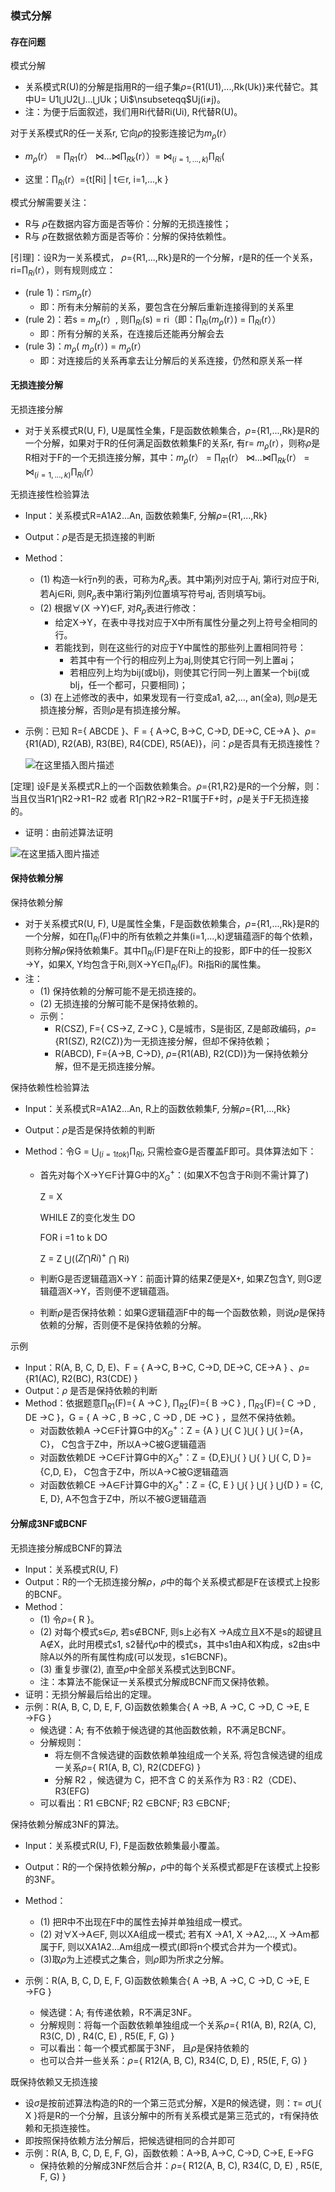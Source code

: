 ### 模式分解

#### 存在问题

模式分解

* 关系模式R(U)的分解是指用R的一组子集$\rho$={R1(U1),...,Rk(Uk)}来代替它。其中U= U1$\bigcup$U2$\bigcup$...$\bigcup$Uk；Ui$\nsubseteqq$Uj(i$\neq$j)。
* 注：为便于后面叙述，我们用Ri代替Ri(Ui),  R代替R(U)。



对于关系模式R的任一关系r, 它向$\rho$的投影连接记为$m_\rho$(r）

* $m_\rho$(r） = $\prod_{R1}$(r） $\Join$...$\Join$$\prod_{Rk}$(r））= $\Join_{(i=1,...,k)}$$\prod_{Ri}$(

* 这里：$\prod_{Ri}$(r）={t[Ri] | t$\in$r, i=1,...,k }



模式分解需要关注：

* R与 $\rho$在数据内容方面是否等价：分解的无损连接性；
* R与 $\rho$在数据依赖方面是否等价：分解的保持依赖性。





[引理]：设R为一关系模式， $\rho$={R1,...,Rk}是R的一个分解，r是R的任一个关系，ri=$\prod_{Ri}$(r），则有规则成立：

* (rule 1)：r$\subseteqq$$m_\rho$(r）
  * 即：所有未分解前的关系，要包含在分解后重新连接得到的关系里
* (rule 2)：若s = $m_\rho$(r）, 则$\prod_{Ri}$(s) = ri（即：$\prod_{Ri}$($m_\rho$(r）) = $\prod_{Ri}$(r））
  * 即：所有分解的关系，在连接后还能再分解会去
* (rule 3)：$m_\rho$( $m_\rho$(r）) = $m_\rho$(r）
  * 即：对连接后的关系再拿去让分解后的关系连接，仍然和原关系一样



#### 无损连接分解

无损连接分解

* 对于关系模式R(U,  F),  U是属性全集，F是函数依赖集合，$\rho$={R1,...,Rk}是R的一个分解，如果对于R的任何满足函数依赖集F的关系r, 有r= $m_\rho$(r），则称$\rho$是R相对于F的一个无损连接分解，其中：$m_\rho$(r） = $\prod_{R1}$(r） $\Join$...$\Join$$\prod_{Rk}$(r） = $\Join_{(i=1,...,k)}$$\prod_{Ri}$(r）





无损连接性检验算法

* Input：关系模式R=A1A2...An, 函数依赖集F, 分解$\rho$={R1,...,Rk}

* Output：$\rho$是否是无损连接的判断

* Method：

  * (1) 构造一k行n列的表，可称为$R_{\rho}$表。其中第j列对应于Aj,  第i行对应于Ri, 若Aj$\in$Ri, 则$R_{\rho}$表中第i行第j列位置填写符号aj, 否则填写bij。
  * (2) 根据$\forall$(X $\rightarrow$Y)$\in$F, 对$R_{\rho}$表进行修改：
    * 给定X$\rightarrow$Y，在表中寻找对应于X中所有属性分量之列上符号全相同的行。
    * 若能找到，则在这些行的对应于Y中属性的那些列上置相同符号：
      * 若其中有一个行的相应列上为aj,则使其它行同一列上置aj；
      * 若相应列上均为bij(或blj)，则使其它行同一列上置某一个bij(或blj，任一个都可，只要相同)；
  * (3) 在上述修改的表中，如果发现有一行变成a1,  a2,...,  an(全a),  则$\rho$是无损连接分解，否则$\rho$是有损连接分解。

  


* 示例：已知  R={ ABCDE }、F = { A$\rightarrow$C, B$\rightarrow$C, C$\rightarrow$D, DE$\rightarrow$C, CE$\rightarrow$A }、$\rho$={R1(AD), R2(AB), R3(BE), R4(CDE), R5(AE)}，问：$\rho$是否具有无损连接性？

  ![在这里插入图片描述](https://img-blog.csdnimg.cn/20201127091123629.png?x-oss-process=image/watermark,type_ZmFuZ3poZW5naGVpdGk,shadow_10,text_aHR0cHM6Ly9ibG9nLmNzZG4ubmV0L3dlaXhpbl80MzkzNDYwNw==,size_16,color_FFFFFF,t_70#pic_center)




[定理] 设F是关系模式R上的一个函数依赖集合。$\rho$={R1,R2}是R的一个分解，则：当且仅当R1$\bigcap$R2$\rightarrow$R1$-$R2 或者 R1$\bigcap$R2$\rightarrow$R2$-$R1属于F+时，$\rho$是关于F无损连接的。

* 证明：由前述算法证明

![在这里插入图片描述](https://img-blog.csdnimg.cn/20201127091147150.png#pic_center)







#### 保持依赖分解

保持依赖分解

* 对于关系模式R(U,  F),  U是属性全集，F是函数依赖集合，$\rho$={R1,...,Rk}是R的一个分解，如在$\prod_{Ri}$(F)中的所有依赖之并集(i=1,...,k)逻辑蕴涵F的每个依赖，则称分解$\rho$保持依赖集F。其中$\prod_{Ri}$(F)是F在Ri上的投影，即F中的任一投影X $\rightarrow$Y，如果X, Y均包含于Ri,则X$\rightarrow$Y$\in$$\prod_{Ri}$(F)。Ri指Ri的属性集。
* 注：
  * (1) 保持依赖的分解可能不是无损连接的。
  * (2) 无损连接的分解可能不是保持依赖的。
  * 示例：
    * R(CSZ),  F={ CS$\rightarrow$Z, Z$\rightarrow$C }, C是城市，S是街区,  Z是邮政编码，$\rho$={R1(SZ), R2(CZ)}为一无损连接分解，但却不保持依赖；
    * R(ABCD),  F={A$\rightarrow$B, C$\rightarrow$D}, $\rho$={R1(AB), R2(CD)}为一保持依赖分解，但不是无损连接分解。



保持依赖性检验算法

* Input：关系模式R=A1A2...An, R上的函数依赖集F, 分解$\rho$={R1,...,Rk}

* Output：$\rho$是否是保持依赖的判断

* Method：令G = $\bigcup_{(i=1 to k)}$$\prod_{Ri}$, 只需检查G是否覆盖F即可。具体算法如下：

  * 首先对每个X$\rightarrow$Y$\in$F计算G中的$X^+_G$：(如果X不包含于Ri则不需计算了)

    Z = X 

    WHILE  Z的变化发生 DO

    FOR  i =1 to  k  DO

    Z = Z $\bigcup$(${(Z \bigcap Ri)}^+$ $\bigcap$ Ri)

  * 判断G是否逻辑蕴涵X$\rightarrow$Y：前面计算的结果Z便是X+,  如果Z包含Y,  则G逻辑蕴涵X$\rightarrow$Y，否则便不逻辑蕴涵。

  * 判断$\rho$是否保持依赖：如果G逻辑蕴涵F中的每一个函数依赖，则说$\rho$是保持依赖的分解，否则便不是保持依赖的分解。



示例

* Input：R(A, B, C, D, E)、F = { A$\rightarrow$C, B$\rightarrow$C, C$\rightarrow$D, DE$\rightarrow$C, CE$\rightarrow$A } 、$\rho$={R1(AC), R2(BC), R3(CDE) }
* Output：$\rho$ 是否是保持依赖的判断
* Method：依据题意$\prod_{R1}$(F)={ A $\rightarrow$C }, $\prod_{R2}$(F)={ B $\rightarrow$C } , $\prod_{R3}$(F)={ C $\rightarrow$D , DE $\rightarrow$C }，G = { A $\rightarrow$C , B $\rightarrow$C , C $\rightarrow$D , DE $\rightarrow$C } ，显然不保持依赖。
  * 对函数依赖A $\rightarrow$C$\in$F计算G中的$X^+_G$：Z = {A } $\bigcup${ C }$\bigcup${ } $\bigcup${ }={A，C}， C包含于Z中，所以A$\rightarrow$C被G逻辑蕴涵
  * 对函数依赖DE $\rightarrow$C$\in$F计算G中的$X^+_G$：Z = {D,E}$\bigcup${ } $\bigcup${ } $\bigcup${ C, D }={C,D, E}，  C包含于Z中，所以A$\rightarrow$C被G逻辑蕴涵
  * 对函数依赖CE $\rightarrow$A$\in$F计算G中的$X^+_G$：Z = {C, E }  $\bigcup${ } $\bigcup${ } $\bigcup${D } = {C, E, D},  A不包含于Z中，所以不被G逻辑蕴涵



#### 分解成3NF或BCNF

无损连接分解成BCNF的算法

* Input：关系模式R(U, F)
* Output：R的一个无损连接分解$\rho$，$\rho$中的每个关系模式都是F在该模式上投影的BCNF。
* Method：
  * (1) 令$\rho$={ R }。
  * (2) 对每个模式s$\in$$\rho$,  若s$\notin$BCNF,  则s上必有X $\rightarrow$A成立且X不是s的超键且A$\notin$X，此时用模式s1,  s2替代$\rho$中的模式s，其中s1由A和X构成，s2由s中除A以外的所有属性构成(可以发现，s1$\in$BCNF)。
  * (3) 重复步骤(2), 直至$\rho$中全部关系模式达到BCNF。
  * 注：本算法不能保证一关系模式分解成BCNF而又保持依赖。 
* 证明：无损分解最后给出的定理。
* 示例：R(A, B, C, D, E, F, G)函数依赖集合{ A $\rightarrow$B, A $\rightarrow$C, C $\rightarrow$D,  C $\rightarrow$E,  E $\rightarrow$FG }
  * 候选键：A;   有不依赖于候选键的其他函数依赖，R不满足BCNF。
  * 分解规则：
    * 将左侧不含候选键的函数依赖单独组成一个关系, 将包含候选键的组成一关系$\rho$={ R1(A, B, C),   R2(CDEFG) }
    * 分解 R2 ，候选键为 C，把不含 C 的关系作为 R3 : R2（CDE)、R3(EFG)
  * 可以看出：R1 $\in$BCNF;   R2 $\in$BCNF;   R3 $\in$BCNF;



保持依赖分解成3NF的算法。

* Input：关系模式R(U, F), F是函数依赖集最小覆盖。
* Output：R的一个保持依赖分解$\rho$，$\rho$中的每个关系模式都是F在该模式上投影的3NF。
* Method：
  * (1) 把R中不出现在F中的属性去掉并单独组成一模式。
  * (2) 对$\forall$X$\rightarrow$A$\in$F, 则以XA组成一模式; 若有X $\rightarrow$A1, X $\rightarrow$A2,..., X $\rightarrow$Am都属于F, 则以XA1A2...Am组成一模式(即将n个模式合并为一个模式)。
  * (3)取$\rho$为上述模式之集合，则$\rho$即为所求之分解。

* 示例：R(A, B, C, D, E, F, G)函数依赖集合{ A $\rightarrow$B, A $\rightarrow$C, C $\rightarrow$D,  C $\rightarrow$E,  E $\rightarrow$FG }
  * 候选键：A;   有传递依赖，R不满足3NF。
  * 分解规则：将每一个函数依赖单独组成一个关系$\rho$={ R1(A, B),   R2(A, C), R3(C, D) , R4(C, E) , R5(E, F, G) }
  * 可以看出：每一个模式都属于3NF， 且$\rho$是保持依赖的
  * 也可以合并一些关系：$\rho$={ R12(A, B, C), R34(C, D, E) , R5(E, F, G) }



既保持依赖又无损连接

* 设$\sigma$是按前述算法构造的R的一个第三范式分解，X是R的候选键，则：$\tau$= $\sigma$$\bigcup${  X  }将是R的一个分解，且该分解中的所有关系模式是第三范式的，$\tau$有保持依赖和无损连接性。
* 即按照保持依赖方法分解后，把候选键相同的合并即可
* 示例：R(A, B, C, D, E, F, G)，函数依赖：A$\rightarrow$B, A$\rightarrow$C, C$\rightarrow$D,  C$\rightarrow$E,  E$\rightarrow$FG
  * 保持依赖的分解成3NF然后合并：$\rho$={ R12(A, B, C), R34(C, D, E) , R5(E, F, G) }
